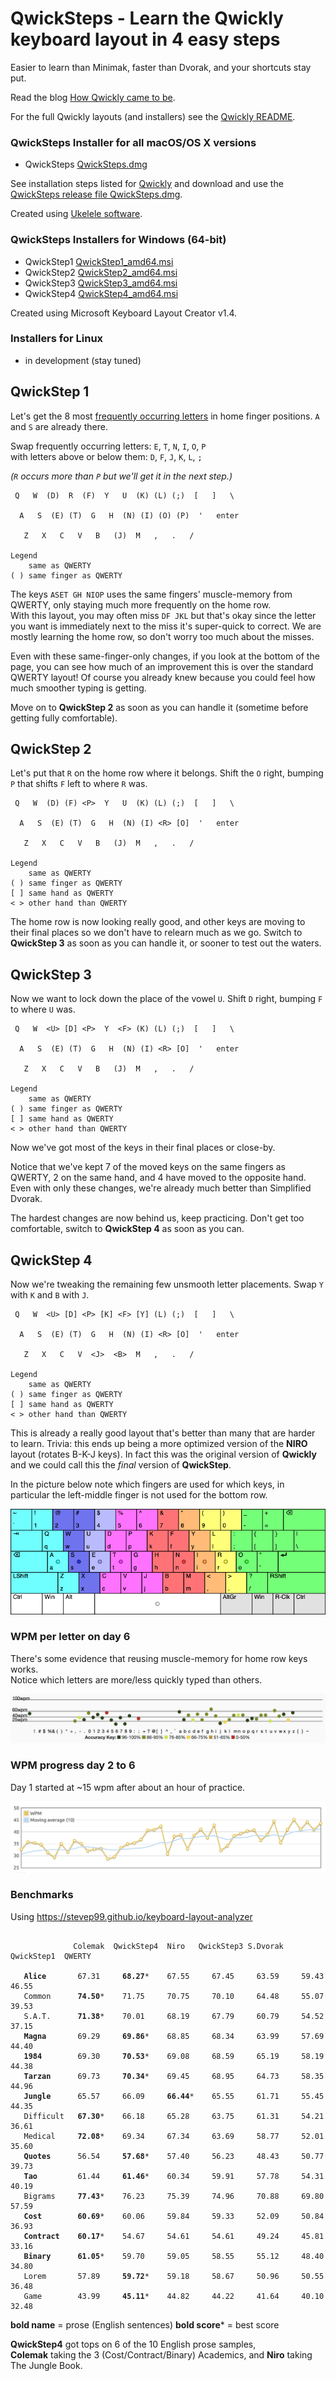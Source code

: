 # QwickSteps - Learn the Qwickly keyboard layout in 4 easy steps

Easier to learn than Minimak, faster than Dvorak, and your shortcuts stay put.

Read the blog [How Qwickly came to be](https://blog.keithkim.org/opensource/making-the-qwickest-keyboard-layout).

For the full Qwickly layouts (and installers) see the [Qwickly README](https://github.com/qwickly-org/Qwickly).

### QwickSteps Installer for all macOS/OS X versions
- QwickSteps [QwickSteps.dmg](https://github.com/qwickly-org/QwickSteps/releases/download/v1.0/QwickSteps.dmg)

See installation steps listed for [Qwickly](https://github.com/qwickly-org/Qwickly#installation) and download and use the [QwickSteps release file QwickSteps.dmg](https://github.com/qwickly-org/QwickSteps/releases/tag/qwicksteps-v1.0).

Created using [Ukelele software](https://software.sil.org/ukelele).

### QwickSteps Installers for Windows (64-bit)
- QwickStep1 [QwickStep1_amd64.msi](https://github.com/qwickly-org/QwickStep/releases/download/v1.0/QwickStep1_amd64.msi)
- QwickStep2 [QwickStep2_amd64.msi](https://github.com/qwickly-org/QwickStep/releases/download/v1.0/QwickStep2_amd64.msi)
- QwickStep3 [QwickStep3_amd64.msi](https://github.com/qwickly-org/QwickStep/releases/download/v1.0/QwickStep3_amd64.msi)
- QwickStep4 [QwickStep4_amd64.msi](https://github.com/qwickly-org/QwickStep/releases/download/v1.0/QwickStep4_amd64.msi)

Created using Microsoft Keyboard Layout Creator v1.4.

### Installers for Linux
- in development (stay tuned)


## QwickStep 1

Let's get the 8 most [frequently occurring letters](https://en.wikipedia.org/wiki/Letter_frequency) in home finger positions. `A` and `S` are already there.

Swap frequently occurring letters: `E`, `T`, `N`, `I`, `O`, `P`<br/>
with letters above or below them: `D`, `F`, `J`, `K`, `L`, `;`

*(`R` occurs more than `P` but we'll get it in the next step.)*
```
 Q   W  (D)  R  (F)  Y   U  (K) (L) (;)  [   ]   \

  A   S  (E) (T)  G   H  (N) (I) (O) (P)  '   enter

   Z   X   C   V   B   (J)  M   ,   .   /

Legend
    same as QWERTY
( ) same finger as QWERTY
```
The keys `ASET GH NIOP` uses the same fingers' muscle-memory from QWERTY, only staying much more frequently on the home row.<br/>
With this layout, you may often miss `DF JKL` but that's okay since the letter you want is immediately next to the miss it's super-quick to correct. We are mostly learning the home row, so don't worry too much about the misses.

Even with these same-finger-only changes, if you look at the bottom of the page, you can see how much of an improvement this is over the standard QWERTY layout! Of course you already knew because you could feel how much smoother typing is getting.

Move on to **QwickStep 2** as soon as you can handle it (sometime before getting fully comfortable).

## QwickStep 2

Let's put that `R` on the home row where it belongs. Shift the `O` right, bumping `P` that shifts `F` left to where `R` was.
```
 Q   W  (D) (F) <P>  Y   U  (K) (L) (;)  [   ]   \

  A   S  (E) (T)  G   H  (N) (I) <R> [O]  '   enter

   Z   X   C   V   B   (J)  M   ,   .   /

Legend
    same as QWERTY
( ) same finger as QWERTY
[ ] same hand as QWERTY
< > other hand than QWERTY
```

The home row is now looking really good, and other keys are moving to their final places so we don't have to relearn much as we go.
Switch to **QwickStep 3** as soon as you can handle it, or sooner to test out the waters.

## QwickStep 3

Now we want to lock down the place of the vowel `U`. Shift `D` right, bumping `F` to where `U` was.
```
 Q   W  <U> [D] <P>  Y  <F> (K) (L) (;)  [   ]   \

  A   S  (E) (T)  G   H  (N) (I) <R> [O]  '   enter

   Z   X   C   V   B   (J)  M   ,   .   /

Legend
    same as QWERTY
( ) same finger as QWERTY
[ ] same hand as QWERTY
< > other hand than QWERTY
```

Now we've got most of the keys in their final places or close-by.

Notice that we've kept 7 of the moved keys on the same fingers as QWERTY, 2 on the same hand, and 4 have moved to the opposite hand. Even with only these changes, we're already much better than Simplified Dvorak.

The hardest changes are now behind us, keep practicing.
Don't get too comfortable, switch to **QwickStep 4** as soon as you can.

## QwickStep 4

Now we're tweaking the remaining few unsmooth letter placements. Swap `Y` with `K` and `B` with `J`.
```
 Q   W  <U> [D] <P> [K] <F> [Y] (L) (;)  [   ]   \

  A   S  (E) (T)  G   H  (N) (I) <R> [O]  '   enter

   Z   X   C   V  <J>  <B>  M   ,   .   /

Legend
    same as QWERTY
( ) same finger as QWERTY
[ ] same hand as QWERTY
< > other hand than QWERTY
```

This is already a really good layout that's better than many that are harder to learn.
Trivia: this ends up being a more optimized version of the **NIRO** layout (rotates B-K-J keys).
In fact this was the original version of **Qwickly** and we could call this the *final* version of **QwickStep**.

In the picture below note which fingers are used for which keys, in particular the left-middle finger is not used for the bottom row.

![QwickStep4 keyboard layout](https://github.com/qwickly-org/QwickSteps/blob/master/QwickStep4.png)

### WPM per letter on day 6

There's some evidence that reusing muscle-memory for home row keys works.<br/>
Notice which letters are more/less quickly typed than others.

![wpm per letter](https://github.com/qwickly-org/QwickSteps/blob/master/wpm-letters-day-6.png)

### WPM progress day 2 to 6

Day 1 started at ~15 wpm after about an hour of practice.

![wpm progress days 2 through 6](https://github.com/qwickly-org/QwickSteps/blob/master/wpm-days-2-6.png)

### Benchmarks

Using https://stevep99.github.io/keyboard-layout-analyzer

<pre><code>
              Colemak  QwickStep4  Niro   QwickStep3 S.Dvorak  QwickStep1  QWERTY

   <b>Alice</b>       67.31     <b>68.27</b>*    67.55     67.45     63.59     59.43     46.55
   Common      <b>74.50</b>*    71.75     70.75     70.10     64.48     55.07     39.53
   S.A.T.      <b>71.38</b>*    70.01     68.19     67.79     60.79     54.52     37.15
   <b>Magna</b>       69.29     <b>69.86</b>*    68.85     68.34     63.99     57.69     44.40
   <b>1984</b>        69.30     <b>70.53</b>*    69.08     68.59     65.19     58.19     44.38
   <b>Tarzan</b>      69.73     <b>70.34</b>*    69.45     68.95     64.73     58.35     44.96
   <b>Jungle</b>      65.57     66.09     <b>66.44</b>*    65.55     61.71     55.45     44.35
   Difficult   <b>67.30</b>*    66.18     65.28     63.75     61.31     54.21     36.61
   Medical     <b>72.08</b>*    69.34     67.34     63.69     58.77     52.01     35.60
   <b>Quotes</b>      56.54     <b>57.68</b>*    57.40     56.23     48.43     50.77     39.73
   <b>Tao</b>         61.44     <b>61.46</b>*    60.34     59.91     57.78     54.31     40.19
   Bigrams     <b>77.43</b>*    76.23     75.39     74.96     70.88     69.80     57.59
   <b>Cost</b>        <b>60.69</b>*    60.06     59.84     59.33     52.09     50.84     36.93
   <b>Contract</b>    <b>60.17</b>*    54.67     54.61     54.61     49.24     45.81     33.16
   <b>Binary</b>      <b>61.05</b>*    59.70     59.05     58.55     55.12     48.40     34.80
   Lorem       57.89     <b>59.72</b>*    59.18     58.67     50.96     50.55     36.48
   Game        43.99     <b>45.11</b>*    44.82     44.22     41.64     40.10     32.48
</code></pre>
**bold name** = prose (English sentences)
**bold score*** = best score

**QwickStep4** got tops on 6 of the 10 English prose samples,<br/>
**Colemak** taking the 3 (Cost/Contract/Binary) Academics, and **Niro** taking The Jungle Book.
